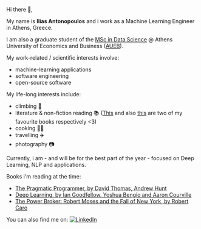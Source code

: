 
Hi there 👋,

My name is **Ilias Antonopoulos** and i work as a Machine Learning Engineer in Athens, Greece.

I am also a graduate student of the [MSc in Data Science](https://datascience.aueb.gr/) @ Athens University of Economics and Business ([AUEB](https://www.aueb.gr/en)).

My work-related / scientific interests involve:
- machine-learning applications
- software engineering
- open-source software

My life-long interests include:
- climbing  :climbing:
- literature & non-fiction reading :books: ([This](https://en.wikipedia.org/wiki/A_Brief_History_of_Seven_Killings) and also [this](https://en.wikipedia.org/wiki/Why_Nations_Fail) are two of my favourite books respectively <3)
- cooking :man_cook:
- travelling :airplane: 
- photography :camera:

Currently, i am - and will be for the best part of the year - focused on Deep Learning, NLP and applications.

Books i'm reading at the time:
- [The Pragmatic Programmer, by David Thomas, Andrew Hunt](https://pragprog.com/titles/tpp20/the-pragmatic-programmer-20th-anniversary-edition/)
- [Deep Learning, by Ian Goodfellow, Yoshua Bengio and Aaron Courville](https://www.amazon.com/Deep-Learning-Adaptive-Computation-Machine/dp/0262035618)
- [The Power Broker: Robert Moses and the Fall of New York, by Robert Caro](https://en.wikipedia.org/wiki/The_Power_Broker)

You can also find me on: [![LinkedIn][1.1]][1]

<!-- Icons -->
[1.1]: https://raw.githubusercontent.com/MartinHeinz/MartinHeinz/master/linkedin-3-16.png (LinkedIn icon without padding)

<!-- Links to your social media accounts -->
[1]: https://www.linkedin.com/in/ilias-ant/

<!--
**ilias-ant/ilias-ant** is a ✨ _special_ ✨ repository because its `README.md` (this file) appears on your GitHub profile.

Here are some ideas to get you started:

- 🔭 I’m currently working on ...
- 🌱 I’m currently learning ...
- 👯 I’m looking to collaborate on ...
- 🤔 I’m looking for help with ...
- 💬 Ask me about ...
- 📫 How to reach me: ...
- 😄 Pronouns: ...
- ⚡ Fun fact: ...
-->
